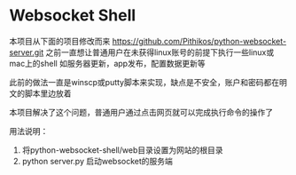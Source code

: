 Websocket Shell
=======================
本项目从下面的项目修改而来
https://github.com/Pithikos/python-websocket-server.git
之前一直想让普通用户在未获得linux账号的前提下执行一些linux或mac上的shell
如服务器更新，app发布，配置数据更新等

此前的做法一直是winscp或putty脚本来实现，缺点是不安全，账户和密码都在明文的脚本里边放着

本项目解决了这个问题，普通用户通过点击网页就可以完成执行命令的操作了

用法说明：
1. 	将python-websocket-shell/web目录设置为网站的根目录
2.	python server.py 启动websocket的服务端